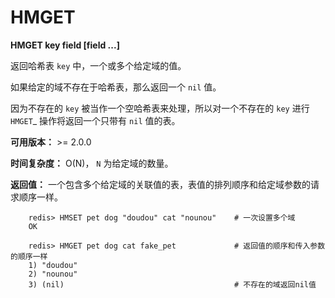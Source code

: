 # HMGET


**HMGET key field [field ...]**

返回哈希表 ``key`` 中，一个或多个给定域的值。

如果给定的域不存在于哈希表，那么返回一个 ``nil`` 值。

因为不存在的 ``key`` 被当作一个空哈希表来处理，所以对一个不存在的 ``key`` 进行 `HMGET`_ 操作将返回一个只带有 ``nil`` 值的表。

**可用版本：**
    >= 2.0.0

**时间复杂度：**
    O(N)， ``N`` 为给定域的数量。

**返回值：**
    一个包含多个给定域的关联值的表，表值的排列顺序和给定域参数的请求顺序一样。

```
    redis> HMSET pet dog "doudou" cat "nounou"    # 一次设置多个域
    OK

    redis> HMGET pet dog cat fake_pet             # 返回值的顺序和传入参数的顺序一样
    1) "doudou"  
    2) "nounou"
    3) (nil)                                      # 不存在的域返回nil值
```